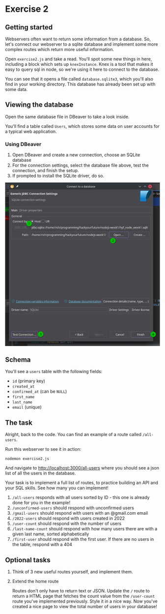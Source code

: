 # Exercise 2

## Getting started

Webservers often want to return some information from a database. So, let's connect our webserver to a sqlite database and implement some more complex routes which return more useful information.

Open `exercise2.js` and take a read. You'll spot some new things in here, including a block which sets up `knexInstance`. Knex is a tool that makes it easy to query sql in node, so we're using it here to connect to the database.

You can see that it opens a file called `database.sqlite3`, which you'll also find in your working directory. This database has already been set up with some data.

## Viewing the database
Open the same database file in DBeaver to take a look inside.

You'll find a table called `Users`, which stores some data on user accounts for a typical web application.

### Using DBeaver

1. Open DBeaver and create a new connection, choose an SQLite database
2. For the connection settings, select the database file above, test the connection, and finish the setup.
3. If prompted to install the SQLite driver, do so.

<img src="../assets/database-connection.png" alt="DBeaver SQLite connection" width="600">

## Schema

You'll see a `users` table with the following fields:

- `id` (primary key)
- `created_at`
- `confirmed_at` (can be `NULL`)
- `first_name`
- `last_name`
- `email` (unique)

## The task

Alright, back to the code. You can find an example of a route called `/all-users`. 

Run this webserver to see it in action:

```shell
nodemon exercise2.js
```

And navigate to <http://localhost:3000/all-users> where you should see a json list of all the users in the database.

Your task is to implement a full list of routes, to practice building an API and your SQL skills. See how many you can implement!

1. `/all-users` responds with all users sorted by ID - this one is already done for you in the example!
2. `/unconfirmed-users` should respond with unconfirmed users
3. `/gmail-users` should respond with users with an @gmail.com email
4. `/2022-users` should respond with users created in 2022
5. `/user-count` should respond with the number of users
6. `/last-name-count` should respond with how many users there are with a given last name, sorted alphabetically
7. `/first-user` should respond with the first user. If there are no users in the table, respond with a 404

## Optional tasks
1. Think of 3 new useful routes yourself, and implement them.
2. Extend the home route

    Routes don't only have to return text or JSON. Update the `/` route to return a HTML page that fetches the count value from the `/user-count` route you've implemented previously. Style it in a nice way. Now you've created a nice page to view the total number of users in your database!
    